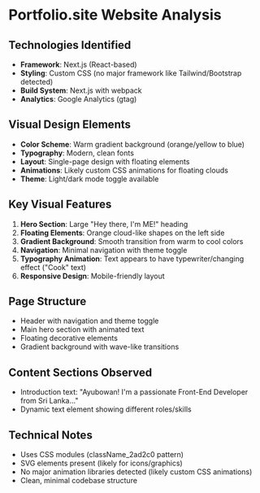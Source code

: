 # Portfolio.site Website Analysis

## Technologies Identified
- **Framework**: Next.js (React-based)
- **Styling**: Custom CSS (no major framework like Tailwind/Bootstrap detected)
- **Build System**: Next.js with webpack
- **Analytics**: Google Analytics (gtag)

## Visual Design Elements
- **Color Scheme**: Warm gradient background (orange/yellow to blue)
- **Typography**: Modern, clean fonts
- **Layout**: Single-page design with floating elements
- **Animations**: Likely custom CSS animations for floating clouds
- **Theme**: Light/dark mode toggle available

## Key Visual Features
1. **Hero Section**: Large "Hey there, I'm ME!" heading
2. **Floating Elements**: Orange cloud-like shapes on the left side
3. **Gradient Background**: Smooth transition from warm to cool colors
4. **Navigation**: Minimal navigation with theme toggle
5. **Typography Animation**: Text appears to have typewriter/changing effect ("Cook" text)
6. **Responsive Design**: Mobile-friendly layout

## Page Structure
- Header with navigation and theme toggle
- Main hero section with animated text
- Floating decorative elements
- Gradient background with wave-like transitions

## Content Sections Observed
- Introduction text: "Ayubowan! I'm a passionate Front-End Developer from Sri Lanka..."
- Dynamic text element showing different roles/skills

## Technical Notes
- Uses CSS modules (className_2ad2c0 pattern)
- SVG elements present (likely for icons/graphics)
- No major animation libraries detected (likely custom CSS animations)
- Clean, minimal codebase structure


